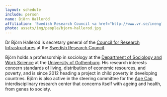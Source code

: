 ```yaml
---
layout: schedule
include: person
name: Björn Halleröd
affiliation: 'Swedish Research Council <a href="http://www.vr.se/inenglish/researchinfrastructure/councilforresearchinfrastructure.html">RFI</a> Secretary General'
photo: assets/img/people/bjorn-hallerod.jpg
---
```


Dr Björn Halleröd is secretary general of the 
[Council for Research Infrastructures](http://www.vr.se/inenglish/researchinfrastructure/councilforresearchinfrastructure.106.2b56827a13380c5abfd80001867.html)
at the [Swedish Research Council](http://www.vr.se/).

Björn holds a professorship in sociology at the [Department of Sociology and Work Science](http://socav.gu.se/)
at the [University of Gothenburg](http://www.gu.se/). His research interests concern
standards of living, distribution of economic resources, and poverty, and is 
since 2012 heading a project in child poverty in developing countries. Björn is 
also active in the steering committee for the [Age Cap](http://agecap.gu.se/) 
interdisciplinary research center that concerns itself with ageing and health, 
from genes to society.
